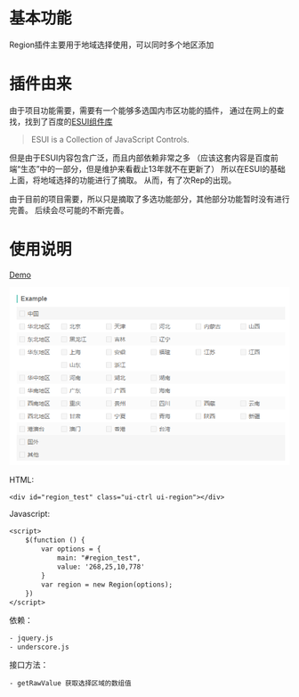 # 基本功能
Region插件主要用于地域选择使用，可以同时多个地区添加

# 插件由来

由于项目功能需要，需要有一个能够多选国内市区功能的插件，
通过在网上的查找，找到了百度的[ESUI组件库](http://ecomfe.github.io/esui-family/controls/index.html)

  >ESUI is a Collection of JavaScript Controls.

但是由于ESUI内容包含广泛，而且内部依赖非常之多
（应该这套内容是百度前端“生态”中的一部分，但是维护来看截止13年就不在更新了）
所以在ESUI的基础上面，将地域选择的功能进行了摘取。
从而，有了次Rep的出现。

  由于目前的项目需要，所以只是摘取了多选功能部分，其他部分功能暂时没有进行完善。
  后续会尽可能的不断完善。

# 使用说明

  [Demo](http://htmlpreview.github.io/?https://github.com/lengxing/region/blob/master/Region_demo.html)

![Example](/images/example_1.png)

  HTML:

  	<div id="region_test" class="ui-ctrl ui-region"></div>

  Javascript:

  	<script>
        $(function () {
            var options = {
                main: "#region_test",
                value: '268,25,10,778'
            }
            var region = new Region(options);
        })
    </script>

  依赖：

  	- jquery.js
  	- underscore.js

  接口方法：

  	- getRawValue 获取选择区域的数组值